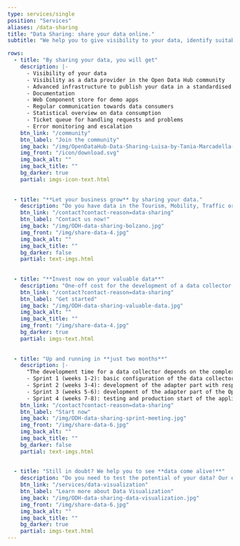 ```yaml
---
type: services/single
position: "Services"
aliases: /data-sharing
title: "Data Sharing: share your data online."
subtitle: "We help you to give visibility to your data, identify suitable formats, processing algorithms and licences and to use technologies known by application developers."

rows:
  - title: "By sharing your data, you will get"
    description: |-
      - Visibility of your data
      - Visibility as a data provider in the Open Data Hub community
      - Advanced infrastructure to publish your data in a standardised way
      - Documentation
      - Web Component store for demo apps
      - Regular communication towards data consumers
      - Statistical overview on data consumption
      - Ticket queue for handling requests and problems
      - Error monitoring and escalation
    btn_link: "/community"
    btn_label: "Join the community"
    img_back: "/img/OpenDataHub-Data-Sharing-Luisa-by-Tania-Marcadella-3779.jpg"
    img_front: "/icon/download.svg"
    img_back_alt: ""
    img_back_title: ""
    bg_darker: true
    partial: imgs-icon-text.html
  
  
  - title: "**Let your business grow** by sharing your data."
    description: "Do you have data in the Tourism, Mobility, Traffic or Weather domains? Or any other data you think may be useful to the Open Data Hub Community?"
    btn_link: "/contact?contact-reason=data-sharing"
    btn_label: "Contact us now!"
    img_back: "/img/ODH-data-sharing-bolzano.jpg"
    img_front: "/img/share-data-4.jpg"
    img_back_alt: ""
    img_back_title: ""
    bg_darker: false
    partial: text-imgs.html
  
  
  - title: "**Invest now on your valuable data**"
    description: "One-off cost for the development of a data collector that automatically queries the source API and returns the data according to the data structure of the Open Data Hub"
    btn_link: "/contact?contact-reason=data-sharing"
    btn_label: "Get started"
    img_back: "/img/ODH-data-sharing-valuable-data.jpg"
    img_back_alt: ""
    img_back_title: ""
    img_front: "/img/share-data-4.jpg"
    bg_darker: true
    partial: imgs-text.html
  
  
  - title: "Up and running in **just two months**"
    description: |-
      "The development time for a data collector depends on the complexity of the shared data. Typically, the development time is around 2 months,   which we usually break down into 4 sprints:
      - Sprint 1 (weeks 1-2): basic configuration of the data collector
      - Sprint 2 (weeks 3-4): development of the adapter part with respect to the customer’s API
      - Sprint 3 (weeks 5-6): development of the adapter part of the Open Data Hub API
      - Sprint 4 (weeks 7-8): testing and production start of the application"
    btn_link: "/contact?contact-reason=data-sharing"
    btn_label: "Start now"
    img_back: "/img/ODH-data-sharing-sprint-meeting.jpg"
    img_front: "/img/share-data-6.jpg"
    img_back_alt: ""
    img_back_title: ""
    bg_darker: false
    partial: text-imgs.html
  
  
  - title: "Still in doubt? We help you to see **data come alive!**"
    description: "Do you need to test the potential of your data? Our experts will help you to test your idea and make it concrete with the Data Visualization service."
    btn_link: "/services/data-visualization"
    btn_label: "Learn more about Data Visualization"
    img_back: "/img/ODH-data-sharing-data-visualization.jpg"
    img_front: "/img/share-data-6.jpg"
    img_back_alt: ""
    img_back_title: ""
    bg_darker: true
    partial: imgs-text.html
---
```

